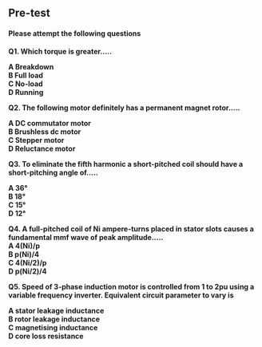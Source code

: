 ## <b> Pre-test
#### Please attempt the following questions

Q1. Which torque is greater.....<br>

<b>A Breakdown<br></b>
B Full load<br>
C No-load<br>
D Running<br>


Q2. The following motor definitely has a permanent magnet rotor.....<br>

A DC commutator motor<br>
B Brushless dc motor<br>
<b>C Stepper motor<br></b>
D Reluctance motor<br>


Q3. To eliminate the fifth harmonic a short-pitched coil should have a short-pitching angle of.....<br>

<b>A 36°<br></b>
B 18°<br>
C 15°<br>
D 12°<br>



Q4. A full-pitched coil of Ni ampere-turns placed in stator slots causes a fundamental mmf wave of peak amplitude.....<br>
A 4(Ni)/p<br>
B p(Ni)/4<br>
<b>C 4(Ni/2)/p<br></b>
D p(Ni/2)/4<br>



Q5. Speed of 3-phase induction motor is controlled from 1 to 2pu using a variable frequency inverter. Equivalent circuit parameter to vary is<br>

A stator leakage inductance<br>
<b>B rotor leakage inductance<br></b>
C magnetising inductance<br>
D core loss resistance<br>

